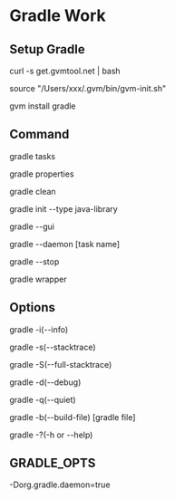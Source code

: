 # Gradle Work

## Setup Gradle

curl -s get.gvmtool.net | bash

source "/Users/xxx/.gvm/bin/gvm-init.sh"

gvm install gradle


## Command

gradle tasks

gradle properties

gradle clean

gradle init --type java-library

gradle --gui

gradle --daemon [task name]

gradle --stop

gradle wrapper


## Options

gradle -i(--info)

gradle -s(--stacktrace)

gradle -S(--full-stacktrace)

gradle -d(--debug)

gradle -q(--quiet)

gradle -b(--build-file) [gradle file]

gradle -?(-h or --help)


## GRADLE_OPTS

-Dorg.gradle.daemon=true

